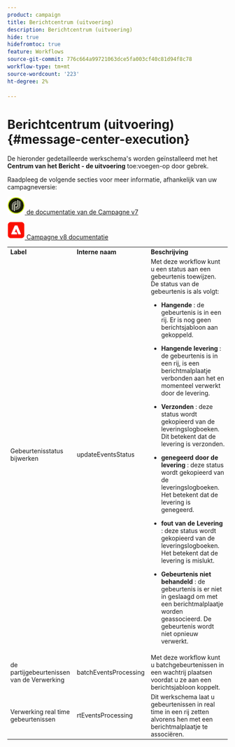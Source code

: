 ```yaml
---
product: campaign
title: Berichtcentrum (uitvoering)
description: Berichtcentrum (uitvoering)
hide: true
hidefromtoc: true
feature: Workflows
source-git-commit: 776c664a99721063dce5fa003cf40c81d94f8c78
workflow-type: tm+mt
source-wordcount: '223'
ht-degree: 2%

---
```



# Berichtcentrum (uitvoering){#message-center-execution}



De hieronder gedetailleerde werkschema&#39;s worden geïnstalleerd met het **Centrum van het Bericht - de uitvoering** toe:voegen-op door gebrek.

Raadpleeg de volgende secties voor meer informatie, afhankelijk van uw campagneversie:

![](assets/do-not-localize/v7.jpeg)[ de documentatie van de Campagne v7 ](../../message-center/using/about-transactional-messaging.md)

![](assets/do-not-localize/v8.png)[ Campagne v8 documentatie ](https://experienceleague.adobe.com/docs/campaign/campaign-v8/send/transactional.html)

<table> 
 <tbody> 
  <tr> 
   <td> <strong>Label</strong><br /> </td> 
   <td> <strong> Interne naam </strong><br /> </td> 
   <td> <strong>Beschrijving</strong><br /> </td> 
  </tr> 
  <tr> 
   <td> <span class="uicontrol">Gebeurtenisstatus bijwerken</span> <br /> </td> 
   <td> <span class="uicontrol">updateEventsStatus</span> <br /> </td> 
   <td> Met deze workflow kunt u een status aan een gebeurtenis toewijzen. De status van de gebeurtenis is als volgt:<br /> 
    <ul> 
     <li> <p><strong> Hangende </strong>: de gebeurtenis is in een rij. Er is nog geen berichtsjabloon aan gekoppeld.</p> </li> 
     <li> <p><strong> Hangende levering </strong>: de gebeurtenis is in een rij, is een berichtmalplaatje verbonden aan het en momenteel verwerkt door de levering.</p> </li> 
     <li> <p><strong> Verzonden </strong>: deze status wordt gekopieerd van de leveringslogboeken. Dit betekent dat de levering is verzonden.</p> </li> 
     <li> <p><strong> genegeerd door de levering </strong>: deze status wordt gekopieerd van de leveringslogboeken. Het betekent dat de levering is genegeerd.</p> </li> 
     <li> <p><strong> fout van de Levering </strong>: deze status wordt gekopieerd van de leveringslogboeken. Het betekent dat de levering is mislukt.</p> </li> 
     <li> <p><strong> Gebeurtenis niet behandeld </strong>: de gebeurtenis is er niet in geslaagd om met een berichtmalplaatje worden geassocieerd. De gebeurtenis wordt niet opnieuw verwerkt.</p> </li> 
    </ul> </td> 
  </tr> 
  <tr> 
   <td> <span class="uicontrol"> de partijgebeurtenissen van de Verwerking </span> <br /> </td> 
   <td> <span class="uicontrol"> batchEventsProcessing </span> <br /> </td> 
   <td> Met deze workflow kunt u batchgebeurtenissen in een wachtrij plaatsen voordat u ze aan een berichtsjabloon koppelt. <br /> </td> 
  </tr> 
  <tr> 
   <td> <span class="uicontrol"> Verwerking real time gebeurtenissen </span> <br /> </td> 
   <td> <span class="uicontrol"> rtEventsProcessing </span> <br /> </td> 
   <td> Dit werkschema laat u gebeurtenissen in real time in een rij zetten alvorens hen met een berichtmalplaatje te associëren. <br /> </td> 
  </tr> 
 </tbody> 
</table>

